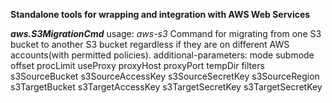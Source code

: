 <b>Standalone tools for wrapping and integration with AWS Web Services</b>

<b><i>aws.S3MigrationCmd</i></b>
usage: <i>aws-s3</i> <additional-parameters>
Command for migrating from one S3 bucket to another S3 bucket regardless if they are on different AWS accounts(with permitted policies).
additional-parameters:
  mode
  submode
  offset
  procLimit
  useProxy
  proxyHost
  proxyPort
  tempDir
  filters
  s3SourceBucket
  s3SourceAccessKey
  s3SourceSecretKey
  s3SourceRegion
  s3TargetBucket
  s3TargetAccessKey
  s3TargetSecretKey
  s3TargetSecretKey
